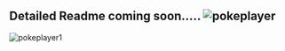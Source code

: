 Detailed Readme coming soon.....
![pokeplayer](https://github.com/user-attachments/assets/28e92d1b-5561-4cd6-b7b5-c7bf4172df57)
------------------------------------------------------------------------------------------------
![pokeplayer1](https://github.com/user-attachments/assets/fdbad6f2-3c3f-4bc7-be23-46ec9b5c0d23)

